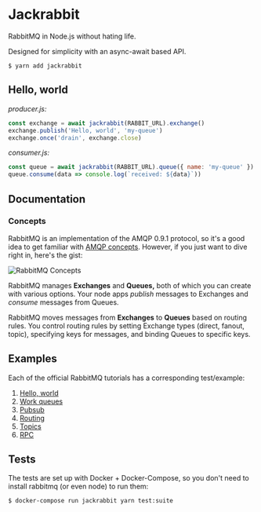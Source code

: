 # Jackrabbit

RabbitMQ in Node.js without hating life.

Designed for simplicity with an async-await based API.

```
$ yarn add jackrabbit
```

## Hello, world

*producer.js:*

```js
const exchange = await jackrabbit(RABBIT_URL).exchange()
exchange.publish('Hello, world', 'my-queue')
exchange.once('drain', exchange.close)
```

*consumer.js:*

```js
const queue = await jackrabbit(RABBIT_URL).queue({ name: 'my-queue' })
queue.consume(data => console.log(`received: ${data}`))
```

## Documentation

### Concepts

RabbitMQ is an implementation of the AMQP 0.9.1 protocol,
so it's a good idea to get familiar with
[AMQP concepts](http://www.rabbitmq.com/tutorials/amqp-concepts.html).
However, if you just want to dive right in, here's the gist:

![RabbitMQ Concepts](https://cloud.githubusercontent.com/assets/364501/24713529/f614f4d2-19f3-11e7-9551-c05017e07261.png)

RabbitMQ manages **Exchanges** and **Queues,**
both of which you can create with various options.
Your node apps *publish* messages to Exchanges
and *consume* messages from Queues.

RabbitMQ moves messages from **Exchanges** to **Queues** based on routing rules.
You control routing rules by setting Exchange types (direct, fanout, topic),
specifying keys for messages, and binding Queues to specific keys.

## Examples

Each of the official RabbitMQ tutorials has a corresponding test/example:

1. [Hello, world](test/hello.test.js)
2. [Work queues](test/work.test.js)
3. [Pubsub](test/pubsub.test.js)
4. [Routing](test/routing.test.js)
5. [Topics](test/topics.test.js)
6. [RPC](test/rpc.test.js)

## Tests

The tests are set up with Docker + Docker-Compose,
so you don't need to install rabbitmq (or even node) to run them:

```
$ docker-compose run jackrabbit yarn test:suite
```
